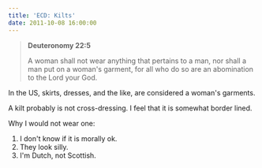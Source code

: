 ```yaml
---
title: 'ECD: Kilts'
date: 2011-10-08 16:00:00
---
```


> **Deuteronomy 22:5**
>
> A woman shall not wear anything that pertains to a man, nor shall a man put on a woman's garment, for all who do so are an abomination to the Lord your God.

In the US, skirts, dresses, and the like, are considered a woman's garments.

A kilt probably is not cross-dressing. I feel that it is somewhat border lined.

Why I would not wear one:

1. I don't know if it is morally ok.
2. They look silly.
3. I'm Dutch, not Scottish.
